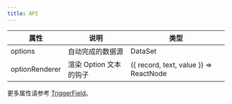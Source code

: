 ```yaml
---
title: API
---
```


| 属性 | 说明 | 类型 |
| --- | --- | --- |
| options | 自动完成的数据源 | DataSet |
| optionRenderer | 渲染 Option 文本的钩子 | ({ record, text, value }) => ReactNode |

更多属性请参考 [TriggerField](/zh/procmp/abstract/trigger-field/#TriggerField)。
